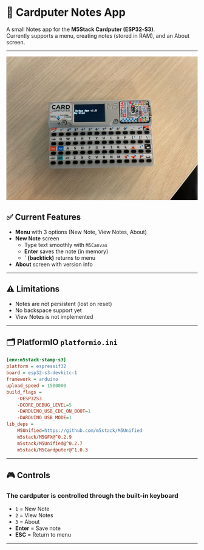 # 📝 Cardputer Notes App 

A small Notes app for the **M5Stack Cardputer (ESP32‑S3)**.  
Currently supports a menu, creating notes (stored in RAM), and an About screen.

---
![Cardputer](photos/notes.jpeg)
## ✅ Current Features
- **Menu** with 3 options (New Note, View Notes, About)
- **New Note** screen
  - Type text smoothly with `M5Canvas`
  - **Enter** saves the note (in memory)
  - **` (backtick)** returns to menu
- **About** screen with version info

---

## ⚠️ Limitations
- Notes are not persistent (lost on reset)
- No backspace support yet
- View Notes is not implemented

---

## 🗂️ PlatformIO `platformio.ini`
```ini
[env:m5stack-stamp-s3]
platform = espressif32
board = esp32-s3-devkitc-1
framework = arduino
upload_speed = 1500000
build_flags = 
    -DESP32S3
    -DCORE_DEBUG_LEVEL=5
    -DARDUINO_USB_CDC_ON_BOOT=1
    -DARDUINO_USB_MODE=1
lib_deps = 
    M5Unified=https://github.com/m5stack/M5Unified
    m5stack/M5GFX@^0.2.9
    m5stack/M5Unified@^0.2.7
    m5stack/M5Cardputer@^1.0.3
```

---

## 🎮 Controls
### The cardputer is controlled through the built-in keyboard
- `1` = New Note
- `2` = View Notes 
- `3` = About
- **Enter** = Save note
- **ESC** = Return to menu


---
